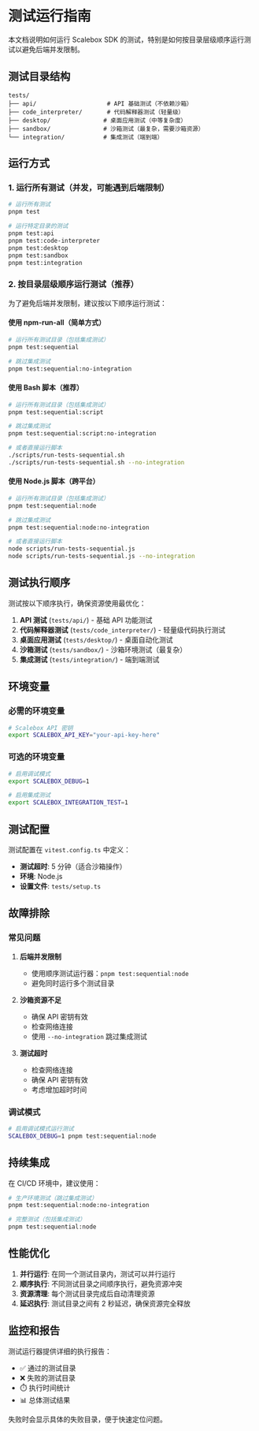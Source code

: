 # 测试运行指南

本文档说明如何运行 Scalebox SDK 的测试，特别是如何按目录层级顺序运行测试以避免后端并发限制。

## 测试目录结构

```
tests/
├── api/                    # API 基础测试（不依赖沙箱）
├── code_interpreter/       # 代码解释器测试（轻量级）
├── desktop/               # 桌面应用测试（中等复杂度）
├── sandbox/               # 沙箱测试（最复杂，需要沙箱资源）
└── integration/           # 集成测试（端到端）
```

## 运行方式

### 1. 运行所有测试（并发，可能遇到后端限制）

```bash
# 运行所有测试
pnpm test

# 运行特定目录的测试
pnpm test:api
pnpm test:code-interpreter
pnpm test:desktop
pnpm test:sandbox
pnpm test:integration
```

### 2. 按目录层级顺序运行测试（推荐）

为了避免后端并发限制，建议按以下顺序运行测试：

#### 使用 npm-run-all（简单方式）

```bash
# 运行所有测试目录（包括集成测试）
pnpm test:sequential

# 跳过集成测试
pnpm test:sequential:no-integration
```

#### 使用 Bash 脚本（推荐）

```bash
# 运行所有测试目录（包括集成测试）
pnpm test:sequential:script

# 跳过集成测试
pnpm test:sequential:script:no-integration

# 或者直接运行脚本
./scripts/run-tests-sequential.sh
./scripts/run-tests-sequential.sh --no-integration
```

#### 使用 Node.js 脚本（跨平台）

```bash
# 运行所有测试目录（包括集成测试）
pnpm test:sequential:node

# 跳过集成测试
pnpm test:sequential:node:no-integration

# 或者直接运行脚本
node scripts/run-tests-sequential.js
node scripts/run-tests-sequential.js --no-integration
```

## 测试执行顺序

测试按以下顺序执行，确保资源使用最优化：

1. **API 测试** (`tests/api/`) - 基础 API 功能测试
2. **代码解释器测试** (`tests/code_interpreter/`) - 轻量级代码执行测试
3. **桌面应用测试** (`tests/desktop/`) - 桌面自动化测试
4. **沙箱测试** (`tests/sandbox/`) - 沙箱环境测试（最复杂）
5. **集成测试** (`tests/integration/`) - 端到端测试

## 环境变量

### 必需的环境变量

```bash
# Scalebox API 密钥
export SCALEBOX_API_KEY="your-api-key-here"
```

### 可选的环境变量

```bash
# 启用调试模式
export SCALEBOX_DEBUG=1

# 启用集成测试
export SCALEBOX_INTEGRATION_TEST=1
```

## 测试配置

测试配置在 `vitest.config.ts` 中定义：

- **测试超时**: 5 分钟（适合沙箱操作）
- **环境**: Node.js
- **设置文件**: `tests/setup.ts`

## 故障排除

### 常见问题

1. **后端并发限制**
   - 使用顺序测试运行器：`pnpm test:sequential:node`
   - 避免同时运行多个测试目录

2. **沙箱资源不足**
   - 确保 API 密钥有效
   - 检查网络连接
   - 使用 `--no-integration` 跳过集成测试

3. **测试超时**
   - 检查网络连接
   - 确保 API 密钥有效
   - 考虑增加超时时间

### 调试模式

```bash
# 启用调试模式运行测试
SCALEBOX_DEBUG=1 pnpm test:sequential:node
```

## 持续集成

在 CI/CD 环境中，建议使用：

```bash
# 生产环境测试（跳过集成测试）
pnpm test:sequential:node:no-integration

# 完整测试（包括集成测试）
pnpm test:sequential:node
```

## 性能优化

1. **并行运行**: 在同一个测试目录内，测试可以并行运行
2. **顺序执行**: 不同测试目录之间顺序执行，避免资源冲突
3. **资源清理**: 每个测试目录完成后自动清理资源
4. **延迟执行**: 测试目录之间有 2 秒延迟，确保资源完全释放

## 监控和报告

测试运行器提供详细的执行报告：

- ✅ 通过的测试目录
- ❌ 失败的测试目录
- ⏱️ 执行时间统计
- 📊 总体测试结果

失败时会显示具体的失败目录，便于快速定位问题。
